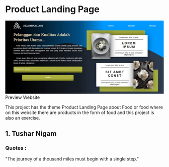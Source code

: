 # Product Landing Page

![preview_image](assets/image/preview.JPG)
Preview Website


This project has the theme Product Landing Page about Food or food where on this website there are products in the form of food and this project is also an exercise.


## 1.    Tushar Nigam

### Quotes :
"The journey of a thousand miles must begin with a single step."



